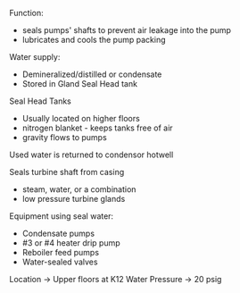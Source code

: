 Function:
-	seals pumps' shafts to prevent air leakage into the pump
-	lubricates and cools the pump packing

Water supply:
-	Demineralized/distilled or condensate
-	Stored in Gland Seal Head tank

Seal Head Tanks
-	Usually located on higher floors
-	nitrogen blanket - keeps tanks free of air
-	gravity flows to pumps

Used water is returned to condensor hotwell

Seals turbine shaft from casing
-	steam, water, or a combination
-	low pressure turbine glands

Equipment using seal water:
-	Condensate pumps
-	#3 or #4 heater drip pump
-	Reboiler feed pumps
-	Water-sealed valves

Location -> Upper floors at K12
Water Pressure -> 20 psig